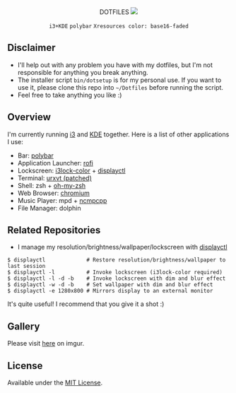 <div align="center">
DOTFILES
<img src="https://github.com/aesophor/dotfiles/raw/master/assets/main.png">

`i3+KDE` `polybar` `Xresources color: base16-faded` 
</div>

## Disclaimer
* I'll help out with any problem you have with my dotfiles, but I'm not responsible for anything  you break anything.
* The installer script `bin/dotsetup` is for my personal use. If you want to use it, please clone this repo into `~/Dotfiles` before running the script.
* Feel free to take anything you like :)

## Overview
I'm currently running [i3](https://github.com/i3/i3) and [KDE](https://en.wikipedia.org/wiki/KDE) together. Here is a list of other applications I use:
* Bar: [polybar](https://github.com/jaagr/polybar)
* Application Launcher: [rofi](https://github.com/DaveDavenport/rofi)
* Lockscreen: [i3lock-color](https://github.com/PandorasFox/i3lock-color) + [displayctl](https://github.com/aesophor/displayctl)
* Terminal: [urxvt (patched)](https://github.com/blueyed/rxvt-unicode)
* Shell: zsh + [oh-my-zsh](https://github.com/robbyrussell/oh-my-zsh)
* Web Browser: [chromium](https://chromium.googlesource.com/chromium/src)
* Music Player: mpd + [ncmpcpp](https://github.com/arybczak/ncmpcpp)
* File Manager: dolphin


## Related Repositories
* I manage my resolution/brightness/wallpaper/lockscreen with [displayctl](https://github.com/aesophor/displayctl)

```
$ displayctl             # Restore resolution/brightness/wallpaper to last session 
$ displayctl -l          # Invoke lockscreen (i3lock-color required)
$ displayctl -l -d -b    # Invoke lockscreen with dim and blur effect
$ displayctl -w -d -b    # Set wallpaper with dim and blur effect
$ displayctl -e 1280x800 # Mirrors display to an external monitor
```
It's quite useful! I recommend that you give it a shot :)
## Gallery
Please visit [here](https://imgur.com/a/uiT7zni) on imgur.

## License
Available under the [MIT License](https://github.com/aesophor/dotfiles/blob/master/LICENSE).
